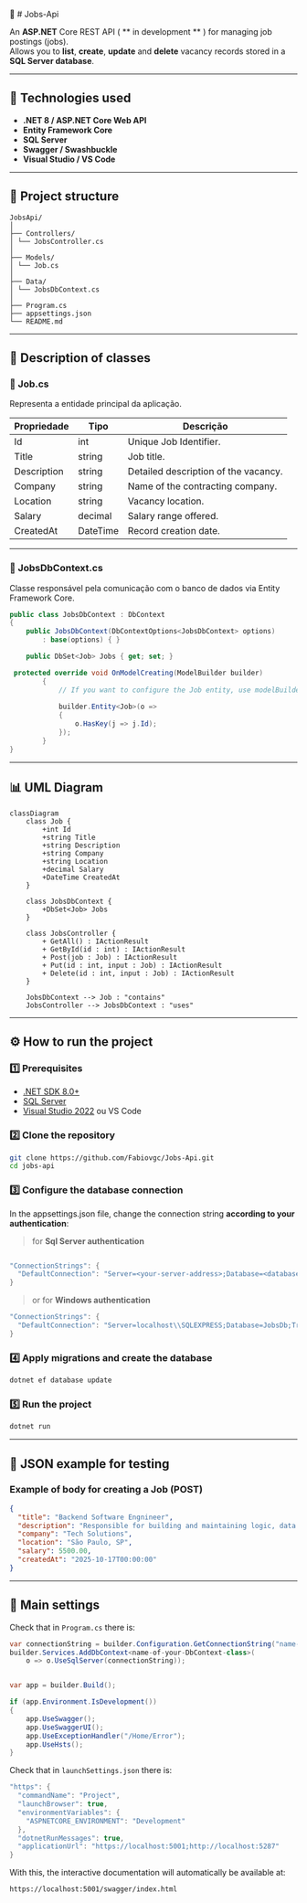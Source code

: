  📘 # Jobs-Api

An **ASP.NET** Core REST API ( ** in development ** ) for managing job postings (jobs).  
Allows you to **list**, **create**, **update** and **delete** vacancy records stored in a **SQL Server database**.

---

## 🧩 Technologies used

- **.NET 8 / ASP.NET Core Web API**
- **Entity Framework Core**
- **SQL Server**
- **Swagger / Swashbuckle**
- **Visual Studio / VS Code**

---

## 📂 Project structure

```plaintext
JobsApi/
│
├── Controllers/
│ └── JobsController.cs
│
├── Models/
│ └── Job.cs
│
├── Data/
│ └── JobsDbContext.cs
│
├── Program.cs
├── appsettings.json
└── README.md

```

---

## 🧠 Description of classes

### 🔹 Job.cs
Representa a entidade principal da aplicação.

| Propriedade   | Tipo       | Descrição                             |
|----------------|------------|--------------------------------------|
| Id             | int        | Unique Job Identifier.               |
| Title          | string     | Job title.                           |
| Description    | string     | Detailed description of the vacancy. |
| Company        | string     | Name of the contracting company.     |
| Location       | string     | Vacancy location.                    |
| Salary         | decimal    | Salary range offered.                |
| CreatedAt      | DateTime   | Record creation date.                |

---

### 🔹 JobsDbContext.cs
Classe responsável pela comunicação com o banco de dados via Entity Framework Core.

```csharp
public class JobsDbContext : DbContext
{
    public JobsDbContext(DbContextOptions<JobsDbContext> options)
        : base(options) { }

    public DbSet<Job> Jobs { get; set; }

 protected override void OnModelCreating(ModelBuilder builder)
        {
            // If you want to configure the Job entity, use modelBuilder.Entity<Job>()
            
            builder.Entity<Job>(o => 
            {
                o.HasKey(j => j.Id);
            });
        }
}
```
---
## 📊 UML Diagram

```mermaid
classDiagram
    class Job {
        +int Id
        +string Title
        +string Description
        +string Company
        +string Location
        +decimal Salary
        +DateTime CreatedAt
    }

    class JobsDbContext {
        +DbSet<Job> Jobs
    }

    class JobsController {
        + GetAll() : IActionResult
        + GetById(id : int) : IActionResult
        + Post(job : Job) : IActionResult
        + Put(id : int, input : Job) : IActionResult
        + Delete(id : int, input : Job) : IActionResult
    }

    JobsDbContext --> Job : "contains"
    JobsController --> JobsDbContext : "uses"
```
---
## ⚙️ How to run the project

### 1️⃣ Prerequisites
- [.NET SDK 8.0+](https://dotnet.microsoft.com/en-us/download)
- [SQL Server](https://www.microsoft.com/pt-br/sql-server/sql-server-downloads)
- [Visual Studio 2022](https://visualstudio.microsoft.com/) ou VS Code

### 2️⃣ Clone the repository
```bash
git clone https://github.com/Fabiovgc/Jobs-Api.git
cd jobs-api
```

### 3️⃣ Configure the database connection

In the appsettings.json file, change the connection string **according to your authentication**:
> for **Sql Server authentication**
```csharp

"ConnectionStrings": {
  "DefaultConnection": "Server=<your-server-address>;Database=<database-name>;User Id=<your-database-user-name>;Password=<your-database-password>;"
}
```
> or for **Windows authentication**
```csharp
"ConnectionStrings": {
  "DefaultConnection": "Server=localhost\\SQLEXPRESS;Database=JobsDb;Trusted_Connection=True;TrustServerCertificate=True;"
}
```

### 4️⃣ Apply migrations and create the database
```bash
dotnet ef database update
```

### 5️⃣ Run the project
```bash
dotnet run
```
---
## 🧪 JSON example for testing

### Example of body for creating a Job (POST)
```json
{
  "title": "Backend Software Engnineer",
  "description": "Responsible for building and maintaining logic, data structure, and server operations",
  "company": "Tech Solutions",
  "location": "São Paulo, SP",
  "salary": 5500.00,
  "createdAt": "2025-10-17T00:00:00"
}
```
---

## 🧾 Main settings

Check that in `Program.cs` there is:

```csharp
var connectionString = builder.Configuration.GetConnectionString("name-of-your-connectionstring");
builder.Services.AddDbContext<name-of-your-DbContext-class>(
    o => o.UseSqlServer(connectionString));


var app = builder.Build();

if (app.Environment.IsDevelopment())
{
    app.UseSwagger();
    app.UseSwaggerUI();
    app.UseExceptionHandler("/Home/Error");
    app.UseHsts();
}
```
Check that in `launchSettings.json` there is:

```csharp
"https": {
  "commandName": "Project",
  "launchBrowser": true,
  "environmentVariables": {
    "ASPNETCORE_ENVIRONMENT": "Development"
  },
  "dotnetRunMessages": true,
  "applicationUrl": "https://localhost:5001;http://localhost:5287"
}
```

With this, the interactive documentation will automatically be available at:
```
https://localhost:5001/swagger/index.html
```
